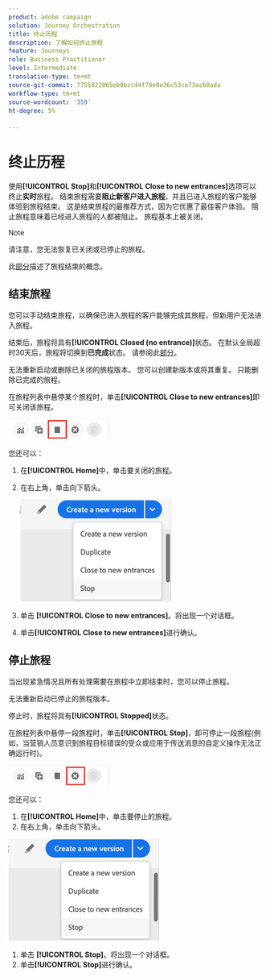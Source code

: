 ```yaml
---
product: adobe campaign
solution: Journey Orchestration
title: 终止历程
description: 了解如何终止旅程
feature: Journeys
role: Business Practitioner
level: Intermediate
translation-type: tm+mt
source-git-commit: 7755822065eb0bcc44f78e0e36c53ce73ac60ada
workflow-type: tm+mt
source-wordcount: '359'
ht-degree: 5%

---
```



# 终止历程

使用&#x200B;**[!UICONTROL Stop]**&#x200B;和&#x200B;**[!UICONTROL Close to new entrances]**&#x200B;选项可以终止&#x200B;**实时**&#x200B;旅程。 结束旅程需要&#x200B;**阻止新客户进入旅程**，并且已进入旅程的客户能够体验到旅程结束。 这是结束旅程的最推荐方式，因为它优惠了最佳客户体验。 阻止旅程意味着已经进入旅程的人都被阻止。 旅程基本上被关闭。

>[!NOTE]
>
>请注意，您无法恢复已关闭或已停止的旅程。
>
>此[部分](../building-journeys/journey.md#ending_a_journey)描述了旅程结束的概念。

## 结束旅程

您可以手动结束旅程，以确保已进入旅程的客户能够完成其旅程，但新用户无法进入旅程。

结束后，旅程将具有&#x200B;**[!UICONTROL Closed (no entrance)]**&#x200B;状态。 在默认全局超时30天后，旅程将切换到&#x200B;**已完成**&#x200B;状态。 请参阅此[部分](../building-journeys/changing-properties.md#entrance)。

无法重新启动或删除已关闭的旅程版本。 您可以创建新版本或将其重复。 只能删除已完成的旅程。

在旅程列表中悬停某个旅程时，单击&#x200B;**[!UICONTROL Close to new entrances]**&#x200B;即可关闭该旅程。

![](../assets/do-not-localize/journey-finish-quick-action.png)

您还可以：

1. 在&#x200B;**[!UICONTROL Home]**&#x200B;中，单击要关闭的旅程。
1. 在右上角，单击向下箭头。

   ![](../assets/finish_drop_down_list.png)

1. 单击 **[!UICONTROL Close to new entrances]**。将出现一个对话框。
1. 单击&#x200B;**[!UICONTROL Close to new entrances]**&#x200B;进行确认。

## 停止旅程

当出现紧急情况且所有处理需要在旅程中立即结束时，您可以停止旅程。

无法重新启动已停止的旅程版本。

停止时，旅程将具有&#x200B;**[!UICONTROL Stopped]**&#x200B;状态。

在旅程列表中悬停一段旅程时，单击&#x200B;**[!UICONTROL Stop]**，即可停止一段旅程(例如，当营销人员意识到旅程目标错误的受众或应用于传送消息的自定义操作无法正确运行时)。

![](../assets/do-not-localize/journey-stop-quick-action.png)

您还可以：

1. 在&#x200B;**[!UICONTROL Home]**&#x200B;中，单击要停止的旅程。
1. 在右上角，单击向下箭头。

![](../assets/finish_drop_down_list.png)

1. 单击 **[!UICONTROL Stop]**。将出现一个对话框。
1. 单击&#x200B;**[!UICONTROL Stop]**&#x200B;进行确认。
